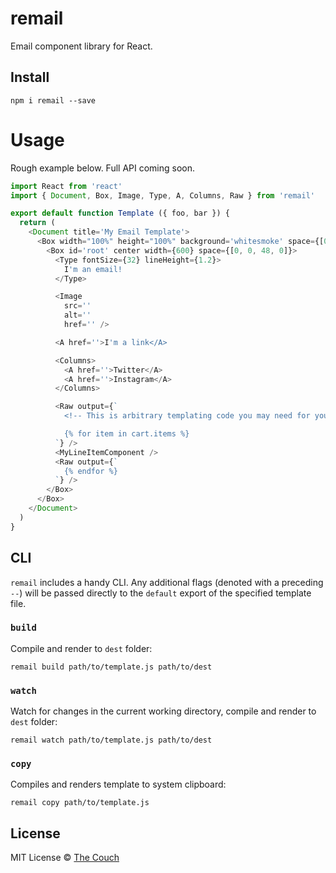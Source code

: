 # remail
Email component library for React.

## Install
```
npm i remail --save
```

# Usage
Rough example below. Full API coming soon.
```javascript
import React from 'react'
import { Document, Box, Image, Type, A, Columns, Raw } from 'remail'

export default function Template ({ foo, bar }) {
  return (
    <Document title='My Email Template'>
      <Box width="100%" height="100%" background='whitesmoke' space={[0, 16, 0, 16]}>
        <Box id='root' center width={600} space={[0, 0, 48, 0]}>
          <Type fontSize={32} lineHeight={1.2}>
            I'm an email!
          </Type>

          <Image
            src=''
            alt=''
            href='' />

          <A href=''>I'm a link</A>

          <Columns>
            <A href=''>Twitter</A>
            <A href=''>Instagram</A>
          </Columns>

          <Raw output={`
            <!-- This is arbitrary templating code you may need for you ESP -->

            {% for item in cart.items %}
          `} />
          <MyLineItemComponent />
          <Raw output={`
            {% endfor %}
          `} />
        </Box>
      </Box>
    </Document>
  )
}
```

## CLI
`remail` includes a handy CLI. Any additional flags (denoted with a preceding
`--`) will be passed directly to the `default` export of the specified template
file.

### `build`
Compile and render to `dest` folder:
```
remail build path/to/template.js path/to/dest
```
### `watch`
Watch for changes in the current working directory, compile and render to `dest` folder:
```
remail watch path/to/template.js path/to/dest
```
### `copy`
Compiles and renders template to system clipboard:
```
remail copy path/to/template.js
```

## License
MIT License © [The Couch](https://thecouch.nyc)
